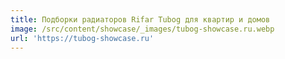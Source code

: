 ```yaml
---
title: Подборки радиаторов Rifar Tubog для квартир и домов
image: /src/content/showcase/_images/tubog-showcase.ru.webp
url: 'https://tubog-showcase.ru'
---
```


